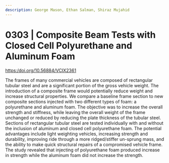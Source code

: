 ```yaml
---
description: George Mason, Ethan Salman, Shiraz Mujahid
---
```


# 0303 | Composite Beam Tests with Closed Cell Polyurethane and Aluminum Foam

[https:/doi.org/10.56884/VCIX2361](https://https/doi.org/10.56884/VCIX2361)

The frames of many commercial vehicles are composed of rectangular tubular steel and are a significant portion of the gross vehicle weight. The introduction of a composite frame would potentially reduce weight and increase structural properties. We compare a baseline frame section to new composite sections injected with two different types of foam: a polyurethane and aluminum foam. The objective was to increase the overall strength and stiffness, while leaving the overall weight of the frame unchanged or reduced by reducing the plate thickness of the tubular steel. Sections of rectangular tubular steel are tested individually with and without the inclusion of aluminum and closed cell polyurethane foam. The potential advantages include light weighting vehicles, increasing strength and durability, improving ride through a more ridged/stiffer un-sprung mass, and the ability to make quick structural repairs of a compromised vehicle frame. The study revealed that injecting of polyurethane foam produced increase in strength while the aluminum foam did not increase the strength.

